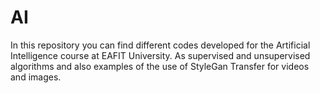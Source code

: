 # AI

In this repository you can find different codes developed for the Artificial Intelligence course at EAFIT University. As supervised and unsupervised algorithms and also examples of the use of StyleGan Transfer for videos and images.
